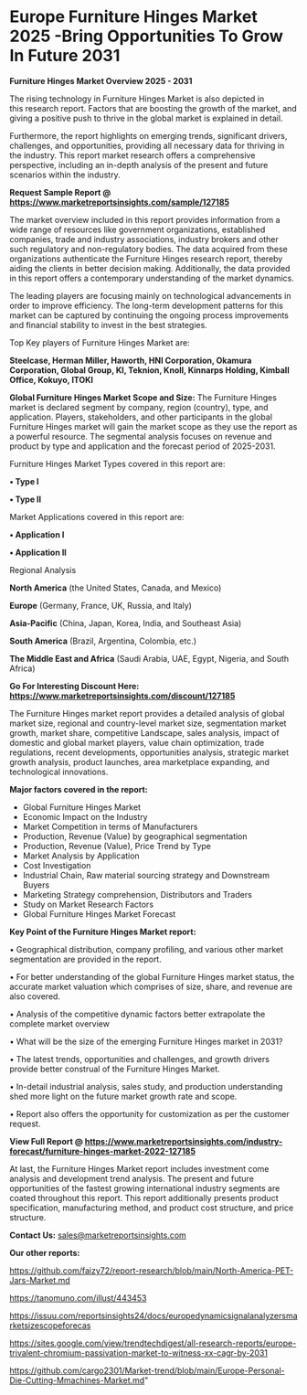 # Europe Furniture Hinges Market 2025 -Bring Opportunities To Grow In Future 2031

<Strong> Furniture Hinges Market Overview 2025 - 2031</strong>

The rising technology in Furniture Hinges Market is also depicted in this research report. Factors that are boosting the growth of the market, and giving a positive push to thrive in the global market is explained in detail.

Furthermore, the report highlights on emerging trends, significant drivers, challenges, and opportunities, providing all necessary data for thriving in the industry. This report market research offers a comprehensive perspective, including an in-depth analysis of the present and future scenarios within the industry.

<strong>Request Sample Report @ <a href=https://www.marketreportsinsights.com/sample/127185>https://www.marketreportsinsights.com/sample/127185</a></strong>

The market overview included in this report provides information from a wide range of resources like government organizations, established companies, trade and industry associations, industry brokers and other such regulatory and non-regulatory bodies. The data acquired from these organizations authenticate the Furniture Hinges research report, thereby aiding the clients in better decision making. Additionally, the data provided in this report offers a contemporary understanding of the market dynamics.

The leading players are focusing mainly on technological advancements in order to improve efficiency. The long-term development patterns for this market can be captured by continuing the ongoing process improvements and financial stability to invest in the best strategies.

Top Key players of Furniture Hinges Market are:

<strong>Steelcase, Herman Miller, Haworth, HNI Corporation, Okamura Corporation, Global Group, KI, Teknion, Knoll, Kinnarps Holding, Kimball Office, Kokuyo, ITOKI</strong>

<strong><b>Global Furniture Hinges Market Scope and Size:</b></strong>
The Furniture Hinges market is declared segment by company, region (country), type, and application. Players, stakeholders, and other participants in the global Furniture Hinges market will gain the market scope as they use the report as a powerful resource. The segmental analysis focuses on revenue and product by type and application and the forecast period of 2025-2031.

Furniture Hinges Market Types covered in this report are:

<strong>• Type I

• Type II</strong>

Market Applications covered in this report are:

<strong>• Application I

• Application II</strong> 

Regional Analysis

<strong>North America</strong> (the United States, Canada, and Mexico)

<strong>Europe</strong> (Germany, France, UK, Russia, and Italy)

<strong>Asia-Pacific</strong> (China, Japan, Korea, India, and Southeast Asia)

<strong>South America</strong> (Brazil, Argentina, Colombia, etc.)

<strong>The Middle East and Africa</strong> (Saudi Arabia, UAE, Egypt, Nigeria, and South Africa)

<strong>Go For Interesting Discount Here: <a href=https://www.marketreportsinsights.com/discount/127185>https://www.marketreportsinsights.com/discount/127185</a></strong>

The Furniture Hinges market report provides a detailed analysis of global market size, regional and country-level market size, segmentation market growth, market share, competitive Landscape, sales analysis, impact of domestic and global market players, value chain optimization, trade regulations, recent developments, opportunities analysis, strategic market growth analysis, product launches, area marketplace expanding, and technological innovations.

<strong><b>Major factors covered in the report:</b></strong>
<ul>
  <li>Global Furniture Hinges Market </li>
  <li>Economic Impact on the Industry</li>
  <li>Market Competition in terms of Manufacturers</li>
  <li>Production, Revenue (Value) by geographical segmentation</li>
  <li>Production, Revenue (Value), Price Trend by Type</li>
  <li>Market Analysis by Application</li>
  <li>Cost Investigation</li>
  <li>Industrial Chain, Raw material sourcing strategy and Downstream Buyers</li>
  <li>Marketing Strategy comprehension, Distributors and Traders</li>
  <li>Study on Market Research Factors</li>
  <li>Global Furniture Hinges Market Forecast</li>
</ul>

<strong><b>Key Point of the Furniture Hinges Market report:</b></strong>

• Geographical distribution, company profiling, and various other market segmentation are provided in the report.

• For better understanding of the global Furniture Hinges market status, the accurate market valuation which comprises of size, share, and revenue are also covered.

• Analysis of the competitive dynamic factors better extrapolate the complete market overview

• What will be the size of the emerging Furniture Hinges market in 2031?

• The latest trends, opportunities and challenges, and growth drivers provide better construal of the Furniture Hinges Market.

• In-detail industrial analysis, sales study, and production understanding shed more light on the future market growth rate and scope.

• Report also offers the opportunity for customization as per the customer request.

<strong><b>View Full Report @ <a href=https://www.marketreportsinsights.com/industry-forecast/furniture-hinges-market-2022-127185>https://www.marketreportsinsights.com/industry-forecast/furniture-hinges-market-2022-127185</a></b></strong>


At last, the Furniture Hinges Market report includes investment come analysis and development trend analysis. The present and future opportunities of the fastest growing international industry segments are coated throughout this report. This report additionally presents product specification, manufacturing method, and product cost structure, and price structure.

<strong>Contact Us:</strong>
sales@marketreportsinsights.com

<strong>Our other reports:</strong>

<a href=https://github.com/faizy72/report-research/blob/main/North-America-PET-Jars-Market.md>https://github.com/faizy72/report-research/blob/main/North-America-PET-Jars-Market.md</a>

<a href=https://tanomuno.com/illust/443453>https://tanomuno.com/illust/443453</a>

<a href=https://issuu.com/reportsinsights24/docs/europedynamicsignalanalyzersmarketsizescopeforecas>https://issuu.com/reportsinsights24/docs/europedynamicsignalanalyzersmarketsizescopeforecas</a>

<a href=https://sites.google.com/view/trendtechdigest/all-research-reports/europe-trivalent-chromium-passivation-market-to-witness-xx-cagr-by-2031>https://sites.google.com/view/trendtechdigest/all-research-reports/europe-trivalent-chromium-passivation-market-to-witness-xx-cagr-by-2031</a>

<a href=https://github.com/cargo2301/Market-trend/blob/main/Europe-Personal-Die-Cutting-Mmachines-Market.md>https://github.com/cargo2301/Market-trend/blob/main/Europe-Personal-Die-Cutting-Mmachines-Market.md</a>"
